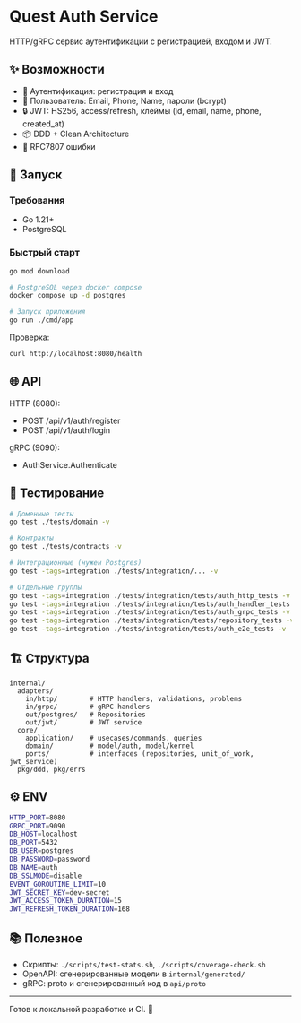# Quest Auth Service

HTTP/gRPC сервис аутентификации с регистрацией, входом и JWT.

## ✨ Возможности

- 🔐 Аутентификация: регистрация и вход
- 👤 Пользователь: Email, Phone, Name, пароли (bcrypt)
- 🔒 JWT: HS256, access/refresh, клеймы (id, email, name, phone, created_at)
- 📦 DDD + Clean Architecture
- 📜 RFC7807 ошибки

## 🔧 Запуск

### Требования
- Go 1.21+
- PostgreSQL

### Быстрый старт

```bash
go mod download

# PostgreSQL через docker compose
docker compose up -d postgres

# Запуск приложения
go run ./cmd/app
```

Проверка:
```bash
curl http://localhost:8080/health
```

## 🌐 API

HTTP (8080):
- POST /api/v1/auth/register
- POST /api/v1/auth/login

gRPC (9090):
- AuthService.Authenticate

## 🧪 Тестирование

```bash
# Доменные тесты
go test ./tests/domain -v

# Контракты
go test ./tests/contracts -v

# Интеграционные (нужен Postgres)
go test -tags=integration ./tests/integration/... -v

# Отдельные группы
go test -tags=integration ./tests/integration/tests/auth_http_tests -v
go test -tags=integration ./tests/integration/tests/auth_handler_tests -v
go test -tags=integration ./tests/integration/tests/auth_grpc_tests -v
go test -tags=integration ./tests/integration/tests/repository_tests -v
go test -tags=integration ./tests/integration/tests/auth_e2e_tests -v
```

## 🏗️ Структура

```
internal/
  adapters/
    in/http/        # HTTP handlers, validations, problems
    in/grpc/        # gRPC handlers
    out/postgres/   # Repositories
    out/jwt/        # JWT service
  core/
    application/    # usecases/commands, queries
    domain/         # model/auth, model/kernel
    ports/          # interfaces (repositories, unit_of_work, jwt_service)
  pkg/ddd, pkg/errs
```

## ⚙️ ENV

```bash
HTTP_PORT=8080
GRPC_PORT=9090
DB_HOST=localhost
DB_PORT=5432
DB_USER=postgres
DB_PASSWORD=password
DB_NAME=auth
DB_SSLMODE=disable
EVENT_GOROUTINE_LIMIT=10
JWT_SECRET_KEY=dev-secret
JWT_ACCESS_TOKEN_DURATION=15
JWT_REFRESH_TOKEN_DURATION=168
```

## 📚 Полезное

- Скрипты: `./scripts/test-stats.sh`, `./scripts/coverage-check.sh`
- OpenAPI: сгенерированные модели в `internal/generated/`
- gRPC: proto и сгенерированный код в `api/proto`

---
Готов к локальной разработке и CI. 🚀